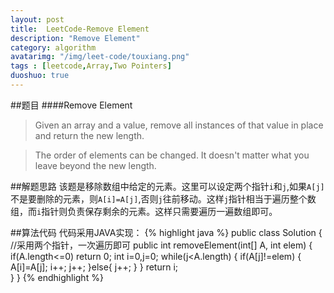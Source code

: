```yaml
---
layout: post
title:  LeetCode-Remove Element
description: "Remove Element"
category: algorithm
avatarimg: "/img/leet-code/touxiang.png"
tags : [leetcode,Array,Two Pointers]
duoshuo: true
---
```

##题目
####Remove Element
>Given an array and a value, remove all instances of that value in place and return the new length.

>The order of elements can be changed. It doesn't matter what you leave beyond the new length.

<!-- more -->

##解题思路
该题是移除数组中给定的元素。这里可以设定两个指针`i`和`j`,如果`A[j]`不是要删除的元素，则`A[i]=A[j]`,否则`j`往前移动。这样`j`指针相当于遍历整个数组，而`i`指针则负责保存剩余的元素。这样只需要遍历一遍数组即可。

##算法代码
代码采用JAVA实现：
{% highlight java %}
public class Solution {
    //采用两个指针，一次遍历即可
    public int removeElement(int[] A, int elem) {
 		if(A.length<=0) return 0;
 		int i=0,j=0;
 		while(j<A.length)
 		{
 			if(A[j]!=elem)
	 		{
	 			A[i]=A[j];
	 			i++;
	 			j++;
	 		}else{
	 			j++;
	 		}
 		}
 		return i; 		
    }
}
{% endhighlight %}
